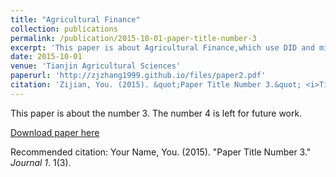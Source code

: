 ```yaml
---
title: "Agricultural Finance"
collection: publications
permalink: /publication/2015-10-01-paper-title-number-3
excerpt: 'This paper is about Agricultural Finance,which use DID and mid-effect models to analytic'
date: 2015-10-01
venue: 'Tianjin Agricultural Sciences'
paperurl: 'http://zjzhang1999.github.io/files/paper2.pdf'
citation: 'Zijian, You. (2015). &quot;Paper Title Number 3.&quot; <i>Tianjin Agricultural Sciences</i>. 1(3).'
---
```

This paper is about the number 3. The number 4 is left for future work.

[Download paper here](http://zjzhang1999.github.io/files/paper2.pdf)

Recommended citation: Your Name, You. (2015). "Paper Title Number 3." <i>Journal 1</i>. 1(3).
